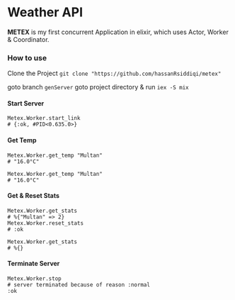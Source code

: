 # Weather API

**METEX**
is my first concurrent Application in elixir, which uses Actor, Worker & Coordinator.

### How to use

Clone the Project `git clone "https://github.com/hassanRsiddiqi/metex"`

goto branch `genServer`
goto project directory & run `iex -S mix`

#### Start Server

```
Metex.Worker.start_link
# {:ok, #PID<0.635.0>}
```

#### Get Temp

```
Metex.Worker.get_temp "Multan"
# "16.0°C"

Metex.Worker.get_temp "Multan"
# "16.0°C"
```

#### Get & Reset Stats

```
Metex.Worker.get_stats
# %{"Multan" => 2}
Metex.Worker.reset_stats
# :ok

Metex.Worker.get_stats
# %{}
```

#### Terminate Server

```
Metex.Worker.stop
# server terminated because of reason :normal
:ok
```
